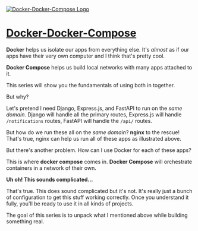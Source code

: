 [![Docker-Docker-Compose Logo](https://static.codingforentrepreneurs.com/media/projects/docker-and-docker-compose/images/share/Docker__Docker_Compose.jpg)](https://www.codingforentrepreneurs.com/projects/docker-and-docker-compose)

# [Docker-Docker-Compose](https://www.codingforentrepreneurs.com/projects/docker-and-docker-compose)


**Docker** helps us isolate our apps from everything else. It's *almost* as if our apps have their very own computer and I think that's pretty cool.

**Docker Compose** helps us build local networks with many apps attached to it. 

This series will show you the fundamentals of using both in together. 

But why?

Let's pretend I need Django, Express.js, and FastAPI to run on the *same domain*.  Django will handle all the primary routes, Express.js will handle `/notifications` routes, FastAPI will handle the `/api/` routes. 

But how do we run these all on the *same domain*? **nginx** to the rescue! That's true, nginx can help us run all of these apps as illustrated above.

But there's another problem. How can I use Docker for each of these apps?

This is where **docker compose** comes in. **Docker Compose** will orchestrate containers in a network of their own. 

**Uh oh! This sounds complicated...**

That's true. This does sound complicated but it's not. It's really just a bunch of configuration to get this stuff working correctly. Once you understand it fully, you'll be ready to use it in all kinds of projects.

The goal of this series is to unpack what I mentioned above while building something real. 
